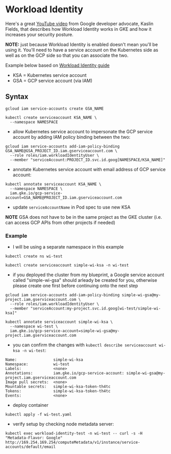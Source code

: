 # Workload Identity

Here's a great [YouTube video](https://www.youtube.com/watch?v=4OzbPaJCUr8&ab_channel=GoogleCloudTech) from Google developer advocate, Kaslin Fields, that describes how Workload Identity works in GKE and how it increases your security posture.

**NOTE:** just because Workload Identity is enabled doesn't mean you'll be using it.  You'll need to have a service account on the Kubernetes side as well as on the GCP side so that you can associate the two.

Example below based on [Workload Identity guide](https://cloud.google.com/kubernetes-engine/docs/how-to/workload-identity)

- KSA = Kubernetes service account
- GSA = GCP service account (via IAM)


## Syntax
```console
gcloud iam service-accounts create GSA_NAME
```

```console
kubectl create serviceaccount KSA_NAME \
  --namespace NAMESPACE
```

- allow Kubernetes service account to impersonate the GCP service account by adding IAM policy binding between the two:
```console
gcloud iam service-accounts add-iam-policy-binding GSA_NAME@GSA_PROJECT_ID.iam.gserviceaccount.com \
  --role roles/iam.workloadIdentityUser \
  --member "serviceAccount:PROJECT_ID.svc.id.goog[NAMESPACE/KSA_NAME]"
```

- annotate Kubernetes service account with email address of GCP service account:
```console
kubectl annotate serviceaccount KSA_NAME \
  --namespace NAMESPACE \
  iam.gke.io/gcp-service-account=GSA_NAME@PROJECT_ID.iam.gserviceaccount.com
```

- update `serviceAccountName` in Pod spec to use new KSA

**NOTE** GSA does not have to be in the same project as the GKE cluster (i.e. can access GCP APIs from other projects if needed)


### Example
- I will be using a separate namespace in this example
```console
kubectl create ns wi-test
```

```console
kubectl create serviceaccount simple-wi-ksa -n wi-test
```

- if you deployed the cluster from my blueprint, a Google service account called "simple-wi-gsa" should arleady be created for you, otherwise please create one first before continuing onto the next step
```console
gcloud iam service-accounts add-iam-policy-binding simple-wi-gsa@my-project.iam.gserviceaccount.com \
  --role roles/iam.workloadIdentityUser \
  --member "serviceAccount:my-project.svc.id.goog[wi-test/simple-wi-ksa]"
```

```console
kubectl annotate serviceaccount simple-wi-ksa \
  --namespace wi-test \
  iam.gke.io/gcp-service-account=simple-wi-gsa@my-project.iam.gserviceaccount.com
```

- you can confirm the changes with `kubectl describe serviceaccount wi-ksa -n wi-test`:
```
Name:                simple-wi-ksa
Namespace:           wi-test
Labels:              <none>
Annotations:         iam.gke.io/gcp-service-account: simple-wi-gsa@my-project.iam.gserviceaccount.com
Image pull secrets:  <none>
Mountable secrets:   simple-wi-ksa-token-th4tc
Tokens:              simple-wi-ksa-token-th4tc
Events:              <none>
```

- deploy container
```console
kubectl apply -f wi-test.yaml
```

- verify setup by checking node metadata server:
```console
kubectl exec workload-identity-test -n wi-test -- curl -s -H "Metadata-Flavor: Google" http://169.254.169.254/computeMetadata/v1/instance/service-accounts/default/email
```
